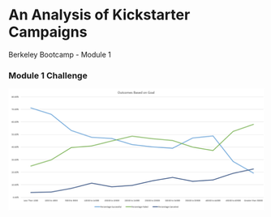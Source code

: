 # An Analysis of Kickstarter Campaigns

Berkeley Bootcamp - Module 1



### Module 1 Challenge


![image_name](outcomes_based_on_goal.png)



